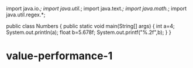 import java.io.*;
import java.util.*;
import java.text.*;
import java.math.*;
import java.util.regex.*;

public class Numbers {
    public static void main(String[] args) {
        int a=4;
        System.out.println(a);
            float b=5.678f;
        System.out.printf("%.2f",b);
    }
}
# value-performance-1
